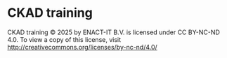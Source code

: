 # CKAD training

CKAD training © 2025 by ENACT-IT B.V. is licensed under CC BY-NC-ND 4.0. To view a copy of this license, visit <http://creativecommons.org/licenses/by-nc-nd/4.0/>
